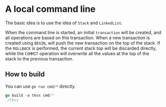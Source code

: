 # A local command line

The basic idea is to use the idea of `Stack` and `LinkedList`.

When the command line is started, an initial `transaction` will be created, and all 
operations are based on this transaction. When a new transaction is created using `BEGIN`, will push the
new transaction on the top of the stack. If the `ROLLBACK` is performed, the current stack top will be discarded directly, 
while the `COMMIT` operation will overwrite all the values at the top of the stack to the previous transaction.

## How to build

You can use `go run cmd/*` directly.

```go
go build -o tkvs cmd/*
./tkvs
```
